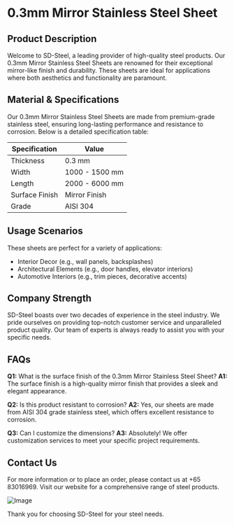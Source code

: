 # 0.3mm Mirror Stainless Steel Sheet

## Product Description
Welcome to SD-Steel, a leading provider of high-quality steel products. Our 0.3mm Mirror Stainless Steel Sheets are renowned for their exceptional mirror-like finish and durability. These sheets are ideal for applications where both aesthetics and functionality are paramount.

## Material & Specifications
Our 0.3mm Mirror Stainless Steel Sheets are made from premium-grade stainless steel, ensuring long-lasting performance and resistance to corrosion. Below is a detailed specification table:

| Specification | Value          |
|---------------|----------------|
| Thickness     | 0.3 mm         |
| Width         | 1000 - 1500 mm |
| Length        | 2000 - 6000 mm |
| Surface Finish| Mirror Finish  |
| Grade         | AISI 304       |

## Usage Scenarios
These sheets are perfect for a variety of applications:
- Interior Decor (e.g., wall panels, backsplashes)
- Architectural Elements (e.g., door handles, elevator interiors)
- Automotive Interiors (e.g., trim pieces, decorative accents)

## Company Strength
SD-Steel boasts over two decades of experience in the steel industry. We pride ourselves on providing top-notch customer service and unparalleled product quality. Our team of experts is always ready to assist you with your specific needs.

## FAQs
**Q1:** What is the surface finish of the 0.3mm Mirror Stainless Steel Sheet?
**A1:** The surface finish is a high-quality mirror finish that provides a sleek and elegant appearance.

**Q2:** Is this product resistant to corrosion?
**A2:** Yes, our sheets are made from AISI 304 grade stainless steel, which offers excellent resistance to corrosion.

**Q3:** Can I customize the dimensions?
**A3:** Absolutely! We offer customization services to meet your specific project requirements.

## Contact Us
For more information or to place an order, please contact us at +65 83016969. Visit our website for a comprehensive range of steel products.

![Image](https://github.com/user-attachments/assets/2567258e-e124-4816-932d-1809bd27ef0b)

Thank you for choosing SD-Steel for your steel needs.